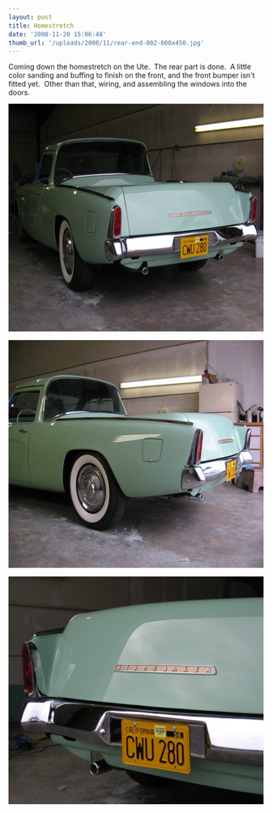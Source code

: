 ```yaml
---
layout: post
title: Homestretch
date: '2008-11-20 15:06:48'
thumb_url: '/uploads/2008/11/rear-end-002-600x450.jpg'
---
```

Coming down the homestretch on the <span class="nfakPe">Ute</span>.  The rear part is done.  A little color sanding and buffing to finish on the front, and the front bumper isn't fitted yet.  Other than that, wiring, and assembling the windows into the doors.

<a href="/uploads/2008/11/rear-end-002.jpg"><img class="alignnone size-medium wp-image-386" src="/uploads/2008/11/rear-end-002-600x450.jpg" alt="" width="600" height="450" /></a>

<a href="/uploads/2008/11/rear-end-004.jpg"><img class="alignnone size-medium wp-image-387" src="/uploads/2008/11/rear-end-004-600x450.jpg" alt="" width="600" height="450" /></a>

<a href="/uploads/2008/11/rear-end-008.jpg"><img class="alignnone size-medium wp-image-388" src="/uploads/2008/11/rear-end-008-600x450.jpg" alt="" width="600" height="450" /></a>
